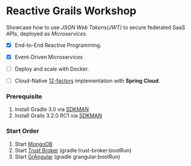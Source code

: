 Reactive Grails Workshop
========================

Showcase how to use *JSON Web Tokens(JWT)* to secure federated SaaS APIs, deployed as *Microservices*.

- [x] End-to-End Reactive Programming. 
- [x] Event-Driven Microservices
- [ ] Deploy and scale with Docker.
- [ ] Cloud-Native [12-factors](https://12factor.net/) implementation with **Spring Cloud**.


### Prerequisite
1. Install Gradle 3.0 via [SDKMAN](http://sdkman.io/)
2. Install Grails 3.2.0 RC1 via [SDKMAN](http://sdkman.io/)


### Start Order
1. Start [MongoDB](./MONGO.md)
2. Start [Trust Broker](./trust-broker/README.md) (gradle trust-broker:bootRun)
3. Start [GrAngular](./grangular/README.md) (gradle grangular:bootRun)